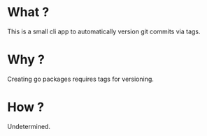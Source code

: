
# What ?

This is a small cli app to automatically version git commits via tags.

# Why ?

Creating go packages requires tags for versioning.

# How ?

Undetermined.
